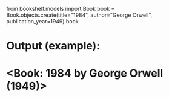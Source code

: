 from bookshelf.models import Book
book = Book.objects.create(title="1984", author="George Orwell", publication_year=1949)
book

# Output (example):
# <Book: 1984 by George Orwell (1949)>
